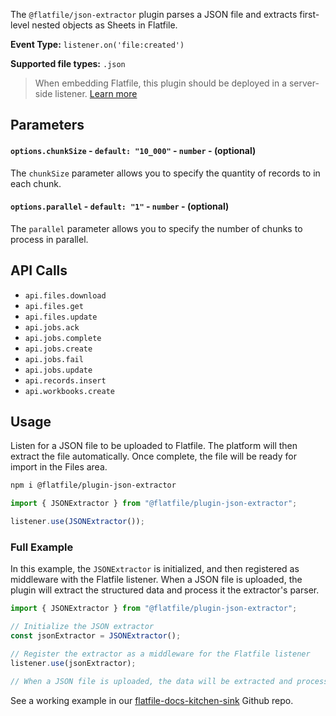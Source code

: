 <!-- START_INFOCARD -->

The `@flatfile/json-extractor` plugin parses a JSON file and extracts first-level nested objects as Sheets in Flatfile.

**Event Type:** 
`listener.on('file:created')`

**Supported file types:** 
`.json`

<!-- END_INFOCARD -->

> When embedding Flatfile, this plugin should be deployed in a server-side listener. [Learn more](/docs/orchestration/listeners#listener-types)



## Parameters

#### `options.chunkSize` - `default: "10_000"` - `number` - (optional)
The `chunkSize` parameter allows you to specify the quantity of records to in each chunk.


#### `options.parallel` - `default: "1"` - `number` - (optional)
The `parallel` parameter allows you to specify the number of chunks to process in parallel.



## API Calls

- `api.files.download`
- `api.files.get`
- `api.files.update`
- `api.jobs.ack`
- `api.jobs.complete`
- `api.jobs.create`
- `api.jobs.fail`
- `api.jobs.update`
- `api.records.insert`
- `api.workbooks.create`



## Usage

Listen for a JSON file to be uploaded to Flatfile. The platform will then extract the file automatically. Once complete, the file will be ready for import in the Files area.

```bash Install
npm i @flatfile/plugin-json-extractor
```

```js import
import { JSONExtractor } from "@flatfile/plugin-json-extractor";
```

```js listener.js
listener.use(JSONExtractor());
```



### Full Example

In this example, the `JSONExtractor` is initialized, and then registered as middleware with the Flatfile listener. When a JSON file is uploaded, the plugin will extract the structured data and process it the extractor's parser.

```javascript
import { JSONExtractor } from "@flatfile/plugin-json-extractor";

// Initialize the JSON extractor
const jsonExtractor = JSONExtractor();

// Register the extractor as a middleware for the Flatfile listener
listener.use(jsonExtractor);

// When a JSON file is uploaded, the data will be extracted and processed using the extractor's parser.
```

See a working example in our [flatfile-docs-kitchen-sink](https://github.com/FlatFilers/flatfile-docs-kitchen-sink/blob/main/typescript/extractors/index.ts) Github repo.

